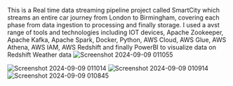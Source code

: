This is a Real time data streaming pipeline project called SmartCity which streams an entire car journey from London to Birmingham, covering each phase from data ingestion to processing and finally storage. I used a avst range of tools and technologies including IOT devices, Apache Zookeeper, Apache Kafka, Apache Spark, Docker, Python, AWS Cloud, AWS Glue, AWS Athena, AWS IAM, AWS Redshift and finally PowerBI to visualize data on Redshift
Weather data
![Screenshot 2024-09-09 011055](https://github.com/user-attachments/assets/a3cf8318-f285-4dcb-b44b-6e50906b1f55)

![Screenshot 2024-09-09 011014](https://github.com/user-attachments/assets/20a5b9f1-e97c-4425-8cf5-d32c3d847237)
![Screenshot 2024-09-09 010914](https://github.com/user-attachments/assets/944afd89-432f-432f-b015-943e8b044bf4)
![Screenshot 2024-09-09 010845](https://github.com/user-attachments/assets/3be4d4c9-999a-4128-a5db-438507a5f5fc)


